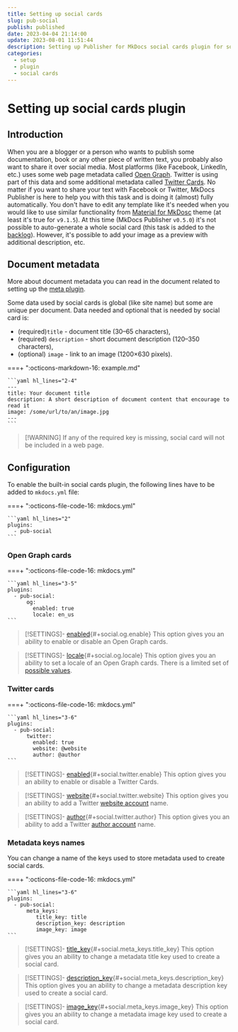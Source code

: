 ```yaml
---
title: Setting up social cards
slug: pub-social
publish: published
date: 2023-04-04 21:14:00
update: 2023-08-01 11:51:44
description: Setting up Publisher for MkDocs social cards plugin for social services sharing
categories:
  - setup
  - plugin
  - social cards
---
```


# Setting up social cards plugin

## Introduction

When you are a blogger or a person who wants to publish some documentation, book or any other piece of written text, you probably also want to share it over social media. Most platforms (like Facebook, LinkedIn, etc.) uses some web page metadata called [Open Graph](https://ogp.me). Twitter is using part of this data and some additional metadata called [Twitter Cards](https://developer.twitter.com/en/docs/twitter-for-websites/cards/overview/abouts-cards). No matter if you want to share your text with Facebook or Twitter, MkDocs Publisher is here to help you with this task and is doing it (almost) fully automatically. You don't have to edit any template like it's needed when you would like to use similar functionality from [Material for MkDosc](https://squidfunk.github.io/mkdocs-material/setup/setting-up-social-cards/?h=social) theme (at least it's true for `v9.1.5`). At this time (MkDocs Publisher `v0.5.0`) it's not possible to auto-generate a whole social card (this task is added to the [backlog](../../05_dev/other/02_backlog.md)). However, it's possible to add your image as a preview with additional description, etc.

## Document metadata

More about document metadata you can read in the document related to setting up the [meta plugin](../02_general/01_setting-up-meta.md#document-metadata).

Some data used by social cards is global (like site name) but some are unique per document. Data needed and optional that is needed by social card is:

-  (required)`title` - document title (30–65 characters),
-  (required) `description` - short document description (120–350 characters),
-  (optional) `image` - link to an image (1200×630 pixels).

===+ ":octicons-markdown-16: example.md"

	```yaml hl_lines="2-4"
	---
	title: Your document title
	description: A short description of document content that encourage to read it
	image: /some/url/to/an/image.jpg
	---
	```

>  [!WARNING]
> If any of the required key is missing, social card will not be included in a web page.

## Configuration

To enable the built-in social cards plugin, the following lines have to be added to `mkdocs.yml` file:

===+ ":octicons-file-code-16: mkdocs.yml"

    ```yaml hl_lines="2"
    plugins:
      - pub-social
    ```

### Open Graph cards

===+ ":octicons-file-code-16: mkdocs.yml"

	```yaml hl_lines="3-5"
	plugins:
	  - pub-social:
		  og:
			enabled: true
			locale: en_us
	```

> [!SETTINGS]- [enabled](#+social.og.enable){#+social.og.enable}
> This option gives you an ability to enable or disable an Open Graph cards.

> [!SETTINGS]- [locale](#+social.og.locale){#+social.og.locale}
> This option gives you an ability to set a locale of an Open Graph cards. There is a limited set of [possible values](https://developer.yoast.com/features/opengraph/api/changing-og-locale-output/).

### Twitter cards

===+ ":octicons-file-code-16: mkdocs.yml"

	```yaml hl_lines="3-6"
	plugins:
	  - pub-social:
		  twitter:
			enabled: true
			website: @website
			author: @author
	```

> [!SETTINGS]- [enabled](#+social.twitter.enable){#+social.twitter.enable}
> This option gives you an ability to enable or disable a Twitter Cards.

> [!SETTINGS]- [website](#+social.twitter.website){#+social.twitter.website}
> This option gives you an ability to add a Twitter [website account](https://business.twitter.com/en/basics/create-a-twitter-business-profile.html) name.

> [!SETTINGS]- [author](#+social.twitter.author){#+social.twitter.author}
> This option gives you an ability to add a Twitter [author account](https://help.twitter.com/en/using-twitter/create-twitter-account) name.

### Metadata keys names

You can change a name of the keys used to store metadata used to create social cards.

===+ ":octicons-file-code-16: mkdocs.yml"

	```yaml hl_lines="3-6"
	plugins:
	  - pub-social:
		  meta_keys:
			 title_key: title
			 description_key: description
			 image_key: image
	```

> [!SETTINGS]- [title_key](#+social.meta_keys.title_key){#+social.meta_keys.title_key}
> This option gives you an ability to change a metadata title key used to create a social card.

> [!SETTINGS]- [description_key](#+social.meta_keys.description_key){#+social.meta_keys.description_key}
> This option gives you an ability to change a metadata description key used to create a social card.

> [!SETTINGS]- [image_key](#+social.meta_keys.image_key){#+social.meta_keys.image_key}
> This option gives you an ability to change a metadata image key used to create a social card.
